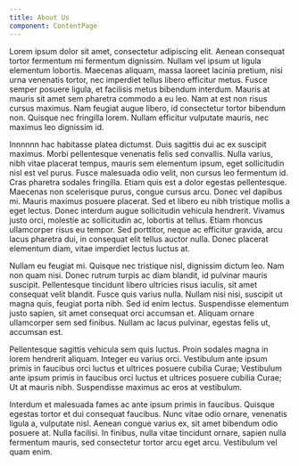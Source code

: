 ```yaml
---
title: About Us
component: ContentPage
---
```


Lorem ipsum dolor sit amet, consectetur adipiscing elit. Aenean consequat tortor
fermentum mi fermentum dignissim. Nullam vel ipsum ut ligula elementum lobortis.
Maecenas aliquam, massa laoreet lacinia pretium, nisi urna venenatis tortor, nec
imperdiet tellus libero efficitur metus. Fusce semper posuere ligula, et
facilisis metus bibendum interdum. Mauris at mauris sit amet sem pharetra
commodo a eu leo. Nam at est non risus cursus maximus. Nam feugiat augue libero,
id consectetur tortor bibendum non. Quisque nec fringilla lorem. Nullam
efficitur vulputate mauris, nec maximus leo dignissim id.

Innnnnn hac habitasse platea dictumst. Duis sagittis dui ac ex suscipit maximus.
Morbi pellentesque venenatis felis sed convallis. Nulla varius, nibh vitae
placerat tempus, mauris sem elementum ipsum, eget sollicitudin nisl est vel
purus. Fusce malesuada odio velit, non cursus leo fermentum id. Cras pharetra
sodales fringilla. Etiam quis est a dolor egestas pellentesque. Maecenas non
scelerisque purus, congue cursus arcu. Donec vel dapibus mi. Mauris maximus
posuere placerat. Sed et libero eu nibh tristique mollis a eget lectus. Donec
interdum augue sollicitudin vehicula hendrerit. Vivamus justo orci, molestie ac
sollicitudin ac, lobortis at tellus. Etiam rhoncus ullamcorper risus eu tempor.
Sed porttitor, neque ac efficitur gravida, arcu lacus pharetra dui, in consequat
elit tellus auctor nulla. Donec placerat elementum diam, vitae imperdiet lectus
luctus at.

Nullam eu feugiat mi. Quisque nec tristique nisl, dignissim dictum leo. Nam non
quam nisi. Donec rutrum turpis ac diam blandit, id pulvinar mauris suscipit.
Pellentesque tincidunt libero ultricies risus iaculis, sit amet consequat velit
blandit. Fusce quis varius nulla. Nullam nisi nisi, suscipit ut magna quis,
feugiat porta nibh. Sed id enim lectus. Suspendisse elementum justo sapien, sit
amet consequat orci accumsan et. Aliquam ornare ullamcorper sem sed finibus.
Nullam ac lacus pulvinar, egestas felis ut, accumsan est.

Pellentesque sagittis vehicula sem quis luctus. Proin sodales magna in lorem
hendrerit aliquam. Integer eu varius orci. Vestibulum ante ipsum primis in
faucibus orci luctus et ultrices posuere cubilia Curae; Vestibulum ante ipsum
primis in faucibus orci luctus et ultrices posuere cubilia Curae; Ut at mauris
nibh. Suspendisse maximus ac eros at vestibulum.

Interdum et malesuada fames ac ante ipsum primis in faucibus. Quisque egestas
tortor et dui consequat faucibus. Nunc vitae odio ornare, venenatis ligula a,
vulputate nisl. Aenean congue varius ex, sit amet bibendum odio posuere at.
Nulla facilisi. In finibus, nulla vitae tincidunt ornare, sapien nulla fermentum
mauris, sed consectetur tortor arcu eget arcu. Vestibulum vel quam enim.
